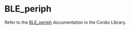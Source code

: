 # BLE_periph
Refer to the [BLE_periph](../../../Libraries/Cordio/docs/Applications/BLE_periph.md) documentation in the Cordio Library.